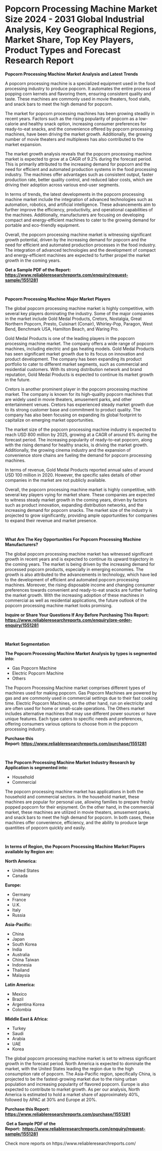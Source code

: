<p><h1>Popcorn Processing Machine Market Size 2024 - 2031 Global Industrial Analysis, Key Geographical Regions, Market Share, Top Key Players, Product Types and Forecast Research Report</h1></p><p><strong>Popcorn Processing Machine Market Analysis and Latest Trends</strong></p>
<p><p>A popcorn processing machine is a specialized equipment used in the food processing industry to produce popcorn. It automates the entire process of popping corn kernels and flavoring them, ensuring consistent quality and taste. These machines are commonly used in movie theaters, food stalls, and snack bars to meet the high demand for popcorn.</p><p>The market for popcorn processing machines has been growing steadily in recent years. Factors such as the rising popularity of popcorn as a low-calorie and healthy snack option, increasing consumer preferences for ready-to-eat snacks, and the convenience offered by popcorn processing machines, have been driving the market growth. Additionally, the growing number of movie theaters and multiplexes has also contributed to the market expansion.</p><p>The market growth analysis reveals that the popcorn processing machine market is expected to grow at a CAGR of 9.2% during the forecast period. This is primarily attributed to the increasing demand for popcorn and the need for efficient and automated production systems in the food processing industry. The machines offer advantages such as consistent output, faster production rate, better quality control, and reduced labor costs, which are driving their adoption across various end-user segments.</p><p>In terms of trends, the latest developments in the popcorn processing machine market include the integration of advanced technologies such as automation, robotics, and artificial intelligence. These advancements aim to further improve the efficiency, productivity, and operational capabilities of the machines. Additionally, manufacturers are focusing on developing compact and energy-efficient machines to cater to the growing demand for portable and eco-friendly equipment.</p><p>Overall, the popcorn processing machine market is witnessing significant growth potential, driven by the increasing demand for popcorn and the need for efficient and automated production processes in the food industry. The integration of advanced technologies and the development of compact and energy-efficient machines are expected to further propel the market growth in the coming years.</p></p>
<p><strong>Get a Sample PDF of the Report:&nbsp; <a href="https://www.reliableresearchreports.com/enquiry/request-sample/1551281">https://www.reliableresearchreports.com/enquiry/request-sample/1551281</a></strong></p>
<p>&nbsp;</p>
<p><strong>Popcorn Processing Machine Major Market Players</strong></p>
<p><p>The global popcorn processing machine market is highly competitive, with several key players dominating the industry. Some of the major companies in the market include Gold Medal Products, Cretors, Nostalgia, Great Northern Popcorn, Presto, Cuisinart (Conair), Whirley-Pop, Paragon, West Bend, Benchmark USA, Hamilton Beach, and Waring Pro.</p><p>Gold Medal Products is one of the leading players in the popcorn processing machine market. The company offers a wide range of popcorn machines, including electric and gas heating models. Gold Medal Products has seen significant market growth due to its focus on innovation and product development. The company has been expanding its product portfolio to cater to different market segments, such as commercial and residential customers. With its strong distribution network and brand reputation, Gold Medal Products is expected to continue its market growth in the future.</p><p>Cretors is another prominent player in the popcorn processing machine market. The company is known for its high-quality popcorn machines that are widely used in movie theaters, amusement parks, and other entertainment venues. Cretors has experienced steady market growth due to its strong customer base and commitment to product quality. The company has also been focusing on expanding its global footprint to capitalize on emerging market opportunities.</p><p>The market size of the popcorn processing machine industry is expected to reach USD 800 million by 2025, growing at a CAGR of around 6% during the forecast period. The increasing popularity of ready-to-eat popcorn, along with the rising demand for healthy snacks, is driving the market growth. Additionally, the growing cinema industry and the expansion of convenience store chains are fueling the demand for popcorn processing machines.</p><p>In terms of revenue, Gold Medal Products reported annual sales of around USD 100 million in 2020. However, the specific sales details of other companies in the market are not publicly available.</p><p>Overall, the popcorn processing machine market is highly competitive, with several key players vying for market share. These companies are expected to witness steady market growth in the coming years, driven by factors such as product innovation, expanding distribution networks, and the increasing demand for popcorn snacks. The market size of the industry is projected to grow significantly, providing ample opportunities for companies to expand their revenue and market presence.</p></p>
<p>&nbsp;</p>
<p><strong>What Are The Key Opportunities For Popcorn Processing Machine Manufacturers?</strong></p>
<p><p>The global popcorn processing machine market has witnessed significant growth in recent years and is expected to continue its upward trajectory in the coming years. The market is being driven by the increasing demand for processed popcorn products, especially in emerging economies. The growth is also attributed to the advancements in technology, which have led to the development of efficient and automated popcorn processing machines. Moreover, the rising disposable income and changing consumer preferences towards convenient and ready-to-eat snacks are further fueling the market growth. With the increasing adoption of these machines in commercial as well as residential applications, the future outlook of the popcorn processing machine market looks promising.</p></p>
<p><strong>Inquire or Share Your Questions If Any Before Purchasing This Report: <a href="https://www.reliableresearchreports.com/enquiry/pre-order-enquiry/1551281">https://www.reliableresearchreports.com/enquiry/pre-order-enquiry/1551281</a></strong></p>
<p>&nbsp;</p>
<p><strong>Market Segmentation</strong></p>
<p><strong>The Popcorn Processing Machine Market Analysis by types is segmented into:</strong></p>
<p><ul><li>Gas Popcorn Machine</li><li>Electric Popcorn Machine</li><li>Others</li></ul></p>
<p><p>The Popcorn Processing Machine market comprises different types of machines used for making popcorn. Gas Popcorn Machines are powered by gas and are commonly used in commercial settings due to their fast cooking time. Electric Popcorn Machines, on the other hand, run on electricity and are often used for home or small-scale operations. The Others market includes alternative machines that may use different power sources or have unique features. Each type caters to specific needs and preferences, offering consumers various options to choose from in the popcorn processing industry.</p></p>
<p><strong>Purchase this Report:&nbsp;<a href="https://www.reliableresearchreports.com/purchase/1551281">https://www.reliableresearchreports.com/purchase/1551281</a></strong></p>
<p>&nbsp;</p>
<p><strong>The Popcorn Processing Machine Market Industry Research by Application is segmented into:</strong></p>
<p><ul><li>Household</li><li>Commercial</li></ul></p>
<p><p>The popcorn processing machine market has applications in both the household and commercial sectors. In the household market, these machines are popular for personal use, allowing families to prepare freshly popped popcorn for their enjoyment. On the other hand, in the commercial market, these machines are utilized in movie theaters, amusement parks, and snack bars to meet the high demand for popcorn. In both cases, these machines offer convenience, efficiency, and the ability to produce large quantities of popcorn quickly and easily.</p></p>
<p>&nbsp;</p>
<p><strong>In terms of Region, the Popcorn Processing Machine Market Players available by Region are:</strong></p>
<p>
    <p> <strong> North America: </strong>
        <ul>
            <li>United States</li>
            <li>Canada</li>
        </ul>
        </p> 
    <p> <strong> Europe: </strong>
        <ul>
            <li>Germany</li>
            <li>France</li>
            <li>U.K.</li>
            <li>Italy</li>
            <li>Russia</li>
        </ul>
        </p> 
    <p> <strong> Asia-Pacific: </strong>
        <ul>
            <li>China</li>
            <li>Japan</li>
            <li>South Korea</li>
            <li>India</li>
            <li>Australia</li>
            <li>China Taiwan</li>
            <li>Indonesia</li>
            <li>Thailand</li>
            <li>Malaysia</li>
        </ul>
        </p> 
    <p> <strong> Latin America: </strong>
        <ul>
            <li>Mexico</li>
            <li>Brazil</li>
            <li>Argentina Korea</li>
            <li>Colombia</li>
        </ul>
        </p> 
    <p> <strong> Middle East & Africa: </strong>
        <ul>
            <li>Turkey</li>
            <li>Saudi</li>
            <li>Arabia</li>
            <li>UAE</li>
            <li>Korea</li>
        </ul>
    </p>
    </p>
<p><p>The global popcorn processing machine market is set to witness significant growth in the forecast period. North America is expected to dominate the market, with the United States leading the region due to the high consumption rate of popcorn. The Asia-Pacific region, specifically China, is projected to be the fastest-growing market due to the rising urban population and increasing popularity of flavored popcorn. Europe is also expected to contribute to market growth. As per our analysis, North America is estimated to hold a market share of approximately 40%, followed by APAC at 30% and Europe at 20%.</p></p>
<p><strong>Purchase this Report: <a href="https://www.reliableresearchreports.com/purchase/1551281">https://www.reliableresearchreports.com/purchase/1551281</a></strong></p>
<p>&nbsp;<strong>Get a Sample PDF of the Report:&nbsp;&nbsp;<a href="https://www.reliableresearchreports.com/enquiry/request-sample/1551281">https://www.reliableresearchreports.com/enquiry/request-sample/1551281</a></strong></p>
<p><strong></strong></p>
<p>Check more reports on https://www.reliableresearchreports.com/</p>